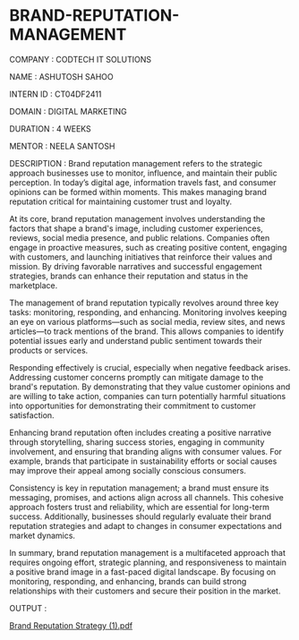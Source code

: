 # BRAND-REPUTATION-MANAGEMENT

COMPANY : CODTECH IT SOLUTIONS 

NAME : ASHUTOSH SAHOO

INTERN ID : CT04DF2411

DOMAIN : DIGITAL MARKETING 

DURATION : 4 WEEKS 

MENTOR : NEELA SANTOSH 

DESCRIPTION : Brand reputation management refers to the strategic approach businesses use to monitor, influence, and maintain their public perception. In today’s digital age, information travels fast, and consumer opinions can be formed within moments. This makes managing brand reputation critical for maintaining customer trust and loyalty.

At its core, brand reputation management involves understanding the factors that shape a brand's image, including customer experiences, reviews, social media presence, and public relations. Companies often engage in proactive measures, such as creating positive content, engaging with customers, and launching initiatives that reinforce their values and mission. By driving favorable narratives and successful engagement strategies, brands can enhance their reputation and status in the marketplace.

The management of brand reputation typically revolves around three key tasks: monitoring, responding, and enhancing. Monitoring involves keeping an eye on various platforms—such as social media, review sites, and news articles—to track mentions of the brand. This allows companies to identify potential issues early and understand public sentiment towards their products or services.

Responding effectively is crucial, especially when negative feedback arises. Addressing customer concerns promptly can mitigate damage to the brand's reputation. By demonstrating that they value customer opinions and are willing to take action, companies can turn potentially harmful situations into opportunities for demonstrating their commitment to customer satisfaction.

Enhancing brand reputation often includes creating a positive narrative through storytelling, sharing success stories, engaging in community involvement, and ensuring that branding aligns with consumer values. For example, brands that participate in sustainability efforts or social causes may improve their appeal among socially conscious consumers.

Consistency is key in reputation management; a brand must ensure its messaging, promises, and actions align across all channels. This cohesive approach fosters trust and reliability, which are essential for long-term success. Additionally, businesses should regularly evaluate their brand reputation strategies and adapt to changes in consumer expectations and market dynamics.

In summary, brand reputation management is a multifaceted approach that requires ongoing effort, strategic planning, and responsiveness to maintain a positive brand image in a fast-paced digital landscape. By focusing on monitoring, responding, and enhancing, brands can build strong relationships with their customers and secure their position in the market.

OUTPUT :

[Brand Reputation Strategy (1).pdf](https://github.com/user-attachments/files/21022734/Brand.Reputation.Strategy.1.pdf)
